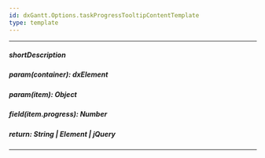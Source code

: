 ```yaml
---
id: dxGantt.Options.taskProgressTooltipContentTemplate
type: template
---
```

---
##### shortDescription
<!-- Description goes here -->

##### param(container): dxElement
<!-- Description goes here -->

##### param(item): Object
<!-- Description goes here -->

##### field(item.progress): Number
<!-- Description goes here -->

##### return: String | Element | jQuery
<!-- Description goes here -->

---
<!-- Description goes here -->